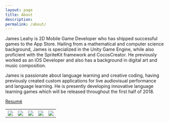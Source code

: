 ```yaml
---
layout: page
title: About
description:
permalink: /about/
---
```


James Leahy is 2D Mobile Game Developer who has shipped successful games to the App Store. Hailing from a mathematical and computer science background, James is specialized in the Unity Game Engine, while also proficient with the SpriteKit framework and CocosCreator. He previously worked as an iOS Developer and also has a background in digital art and music composition.

James is passionate about language learning and creative coding, having previously created custom applications for live audiovisual performance and language learning. He is presently developing innovative language learning games which will be released throughout the first half of 2018.

[Resumé]({{page.url}}resume)

<table style="width:100%" height="100%" cellspacing="25" cellpadding="0">
  <tr>
    <th align="center"><a href="mailto:defuncart@gmail.com"><img src="{{site.url}}/assets/images/contact/email.png"></a></th>
    <th align="center"><a href="http://github.com/defuncart/"><img src="{{site.url}}/assets/images/contact/github.png"></a></th>
    <th align="center"><a href="http://defuncart.itch.io"><img src="{{site.url}}/assets/images/contact/itchio.png"></a></th>
    <th align="center"><a href="https://www.linkedin.com/in/jamesjleahy/"><img src="{{site.url}}/assets/images/contact/linkedin.png"></a></th>
    <th align="center"><a href="http://www.twitter.com/defuncart"><img src="{{site.url}}/assets/images/contact/twitter.png"></a></th>
  </tr>
</table>

